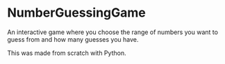 # NumberGuessingGame

An interactive game where you choose the range of numbers you want to guess from and
how many guesses you have. 

This was made from scratch with Python.
